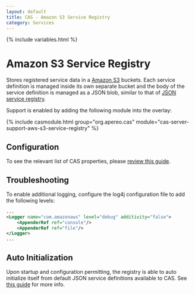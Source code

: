 ```yaml
---
layout: default
title: CAS - Amazon S3 Service Registry
category: Services
---
```


{% include variables.html %}

# Amazon S3 Service Registry

Stores registered service data in a [Amazon S3](https://aws.amazon.com/s3/) buckets. Each service definition is managed inside its own separate bucket
and the body of the service definition is managed as a JSON blob, similar to that of [JSON service registry](JSON-Service-Management.html).

Support is enabled by adding the following module into the overlay:

{% include casmodule.html group="org.apereo.cas" module="cas-server-support-aws-s3-service-registry" %}

## Configuration

To see the relevant list of CAS properties, please [review this guide](../configuration/Configuration-Properties.html#amazon-s3-service-registry).

## Troubleshooting

To enable additional logging, configure the log4j configuration file to add the following levels:

```xml
...
<Logger name="com.amazonaws" level="debug" additivity="false">
    <AppenderRef ref="console"/>
    <AppenderRef ref="file"/>
</Logger>
...
```

## Auto Initialization

Upon startup and configuration permitting, the registry is able to auto initialize itself from default JSON service 
definitions available to CAS. See [this guide](AutoInitialization-Service-Management.html) for more info.
